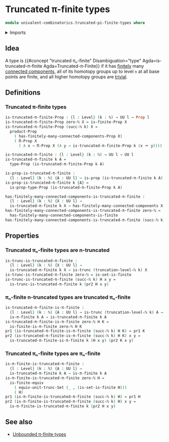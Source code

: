 # Truncated π-finite types

```agda
module univalent-combinatorics.truncated-pi-finite-types where
```

<details><summary>Imports</summary>

```agda
open import elementary-number-theory.natural-numbers

open import foundation.dependent-pair-types
open import foundation.identity-types
open import foundation.propositions
open import foundation.set-truncations
open import foundation.truncated-types
open import foundation.truncation-levels
open import foundation.universe-levels

open import univalent-combinatorics.finite-types
open import univalent-combinatorics.finitely-many-connected-components
open import univalent-combinatorics.pi-finite-types
```

</details>

## Idea

A type is
{{#concept "truncated πₙ-finite" Disambiguation="type" Agda=is-truncated-π-finite Agda=Truncated-π-Finite}}
if it has [finitely](univalent-combinatorics.finite-types.md) many
[connected components](foundation.connected-components.md), all of its homotopy
groups up to level `n` at all base points are finite, and all higher homotopy
groups are [trivial](group-theory.trivial-groups.md).

## Definitions

### Truncated π-finite types

```agda
is-truncated-π-finite-Prop : {l : Level} (k : ℕ) → UU l → Prop l
is-truncated-π-finite-Prop zero-ℕ X = is-finite-Prop X
is-truncated-π-finite-Prop (succ-ℕ k) X =
  product-Prop
    ( has-finitely-many-connected-components-Prop X)
    ( Π-Prop X
      ( λ x → Π-Prop X (λ y → is-truncated-π-finite-Prop k (x ＝ y))))

is-truncated-π-finite : {l : Level} (k : ℕ) → UU l → UU l
is-truncated-π-finite k A =
  type-Prop (is-truncated-π-finite-Prop k A)

is-prop-is-truncated-π-finite :
  {l : Level} (k : ℕ) {A : UU l} → is-prop (is-truncated-π-finite k A)
is-prop-is-truncated-π-finite k {A} =
  is-prop-type-Prop (is-truncated-π-finite-Prop k A)

has-finitely-many-connected-components-is-truncated-π-finite :
  {l : Level} (k : ℕ) {X : UU l} →
  is-truncated-π-finite k X → has-finitely-many-connected-components X
has-finitely-many-connected-components-is-truncated-π-finite zero-ℕ =
  has-finitely-many-connected-components-is-finite
has-finitely-many-connected-components-is-truncated-π-finite (succ-ℕ k) = pr1
```

## Properties

### Truncated πₙ-finite types are n-truncated

```agda
is-trunc-is-truncated-π-finite :
  {l : Level} (k : ℕ) {X : UU l} →
  is-truncated-π-finite k X → is-trunc (truncation-level-ℕ k) X
is-trunc-is-truncated-π-finite zero-ℕ = is-set-is-finite
is-trunc-is-truncated-π-finite (succ-ℕ k) H x y =
  is-trunc-is-truncated-π-finite k (pr2 H x y)
```

### πₙ-finite n-truncated types are truncated πₙ-finite

```agda
is-truncated-π-finite-is-π-finite :
  {l : Level} (k : ℕ) {A : UU l} → is-trunc (truncation-level-ℕ k) A →
  is-π-finite k A → is-truncated-π-finite k A
is-truncated-π-finite-is-π-finite zero-ℕ H K =
  is-finite-is-π-finite zero-ℕ H K
pr1 (is-truncated-π-finite-is-π-finite (succ-ℕ k) H K) = pr1 K
pr2 (is-truncated-π-finite-is-π-finite (succ-ℕ k) H K) x y =
  is-truncated-π-finite-is-π-finite k (H x y) (pr2 K x y)
```

### Truncated πₙ-finite types are πₙ-finite

```agda
is-π-finite-is-truncated-π-finite :
  {l : Level} (k : ℕ) {A : UU l} →
  is-truncated-π-finite k A → is-π-finite k A
is-π-finite-is-truncated-π-finite zero-ℕ H =
  is-finite-equiv
    ( equiv-unit-trunc-Set (_ , (is-set-is-finite H)))
    ( H)
pr1 (is-π-finite-is-truncated-π-finite (succ-ℕ k) H) = pr1 H
pr2 (is-π-finite-is-truncated-π-finite (succ-ℕ k) H) x y =
  is-π-finite-is-truncated-π-finite k (pr2 H x y)
```

## See also

- [Unbounded π-finite types](univalent-combinatorics.unbounded-pi-finite-types.md)
